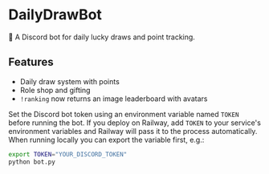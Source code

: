 # DailyDrawBot
🎲 A Discord bot for daily lucky draws and point tracking.

## Features
- Daily draw system with points
- Role shop and gifting
- `!ranking` now returns an image leaderboard with avatars

Set the Discord bot token using an environment variable named `TOKEN` before
running the bot. If you deploy on Railway, add `TOKEN` to your service's
environment variables and Railway will pass it to the process automatically.
When running locally you can export the variable first, e.g.:

```bash
export TOKEN="YOUR_DISCORD_TOKEN"
python bot.py
```
